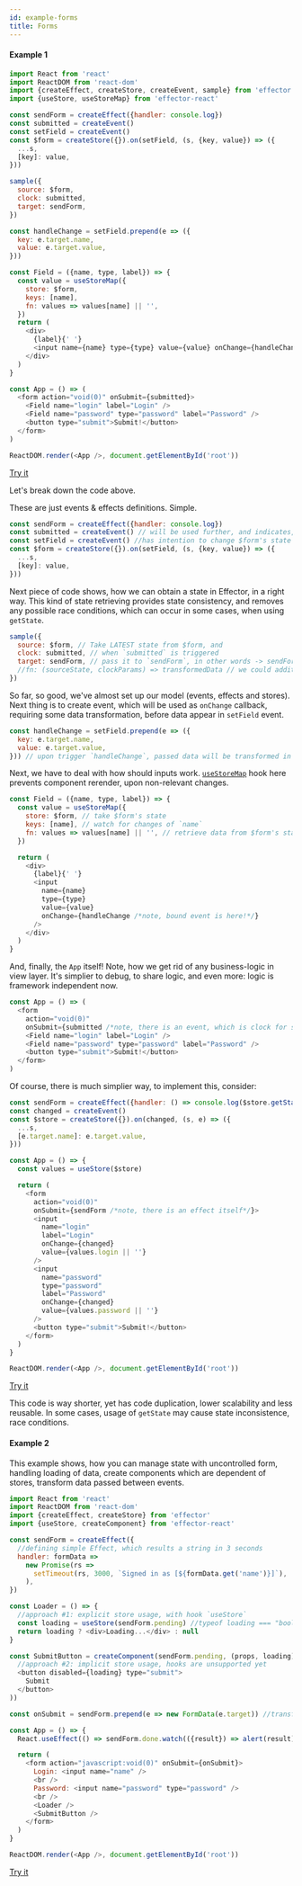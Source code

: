 ```yaml
---
id: example-forms
title: Forms
---
```


#### Example 1

```js try
import React from 'react'
import ReactDOM from 'react-dom'
import {createEffect, createStore, createEvent, sample} from 'effector'
import {useStore, useStoreMap} from 'effector-react'

const sendForm = createEffect({handler: console.log})
const submitted = createEvent()
const setField = createEvent()
const $form = createStore({}).on(setField, (s, {key, value}) => ({
  ...s,
  [key]: value,
}))

sample({
  source: $form,
  clock: submitted,
  target: sendForm,
})

const handleChange = setField.prepend(e => ({
  key: e.target.name,
  value: e.target.value,
}))

const Field = ({name, type, label}) => {
  const value = useStoreMap({
    store: $form,
    keys: [name],
    fn: values => values[name] || '',
  })
  return (
    <div>
      {label}{' '}
      <input name={name} type={type} value={value} onChange={handleChange} />
    </div>
  )
}

const App = () => (
  <form action="void(0)" onSubmit={submitted}>
    <Field name="login" label="Login" />
    <Field name="password" type="password" label="Password" />
    <button type="submit">Submit!</button>
  </form>
)

ReactDOM.render(<App />, document.getElementById('root'))
```

[Try it](https://share.effector.dev/2ksW0IsZ)

Let's break down the code above.

These are just events & effects definitions. Simple.

```js
const sendForm = createEffect({handler: console.log})
const submitted = createEvent() // will be used further, and indicates, we have an intention to submit form
const setField = createEvent() //has intention to change $form's state in a way, defined in reducer further
const $form = createStore({}).on(setField, (s, {key, value}) => ({
  ...s,
  [key]: value,
}))
```

Next piece of code shows, how we can obtain a state in Effector, in a right way. This kind of state retrieving provides state consistency, and removes any possible race conditions, which can occur in some cases, when using `getState`.

```js
sample({
  source: $form, // Take LATEST state from $form, and
  clock: submitted, // when `submitted` is triggered
  target: sendForm, // pass it to `sendForm`, in other words -> sendForm(state)
  //fn: (sourceState, clockParams) => transformedData // we could additionally transform data here, but if we need just pass source's value, we may omit this property
})
```

So far, so good, we've almost set up our model (events, effects and stores). Next thing is to create event, which will be used as `onChange` callback, requiring some data transformation, before data appear in `setField` event.

```js
const handleChange = setField.prepend(e => ({
  key: e.target.name,
  value: e.target.value,
})) // upon trigger `handleChange`, passed data will be transformed in a way, described in function above, and returning value will be passed to original `setField` event.
```

Next, we have to deal with how should inputs work. [`useStoreMap`](/api/effector-react/useStoreMap) hook here prevents component rerender, upon non-relevant changes.

```js
const Field = ({name, type, label}) => {
  const value = useStoreMap({
    store: $form, // take $form's state
    keys: [name], // watch for changes of `name`
    fn: values => values[name] || '', // retrieve data from $form's state in this way (note: there will be an error, if undefined is returned)
  })

  return (
    <div>
      {label}{' '}
      <input
        name={name}
        type={type}
        value={value}
        onChange={handleChange /*note, bound event is here!*/}
      />
    </div>
  )
}
```

And, finally, the `App` itself! Note, how we get rid of any business-logic in view layer. It's simplier to debug, to share logic, and even more: logic is framework independent now.

```js
const App = () => (
  <form
    action="void(0)"
    onSubmit={submitted /*note, there is an event, which is clock for sample*/}>
    <Field name="login" label="Login" />
    <Field name="password" type="password" label="Password" />
    <button type="submit">Submit!</button>
  </form>
)
```

Of course, there is much simplier way, to implement this, consider:

```js
const sendForm = createEffect({handler: () => console.log($store.getState())})
const changed = createEvent()
const $store = createStore({}).on(changed, (s, e) => ({
  ...s,
  [e.target.name]: e.target.value,
}))

const App = () => {
  const values = useStore($store)

  return (
    <form
      action="void(0)"
      onSubmit={sendForm /*note, there is an effect itself*/}>
      <input
        name="login"
        label="Login"
        onChange={changed}
        value={values.login || ''}
      />
      <input
        name="password"
        type="password"
        label="Password"
        onChange={changed}
        value={values.password || ''}
      />
      <button type="submit">Submit!</button>
    </form>
  )
}

ReactDOM.render(<App />, document.getElementById('root'))
```

[Try it](https://share.effector.dev/GBYkPuX2)

This code is way shorter, yet has code duplication, lower scalability and less reusable. In some cases, usage of `getState` may cause state inconsistence, race conditions.

#### Example 2

This example shows, how you can manage state with uncontrolled form, handling loading of data, create components which are dependent of stores, transform data passed between events.

```js try
import React from 'react'
import ReactDOM from 'react-dom'
import {createEffect, createStore} from 'effector'
import {useStore, createComponent} from 'effector-react'

const sendForm = createEffect({
  //defining simple Effect, which results a string in 3 seconds
  handler: formData =>
    new Promise(rs =>
      setTimeout(rs, 3000, `Signed in as [${formData.get('name')}]`),
    ),
})

const Loader = () => {
  //approach #1: explicit store usage, with hook `useStore`
  const loading = useStore(sendForm.pending) //typeof loading === "boolean"
  return loading ? <div>Loading...</div> : null
}

const SubmitButton = createComponent(sendForm.pending, (props, loading) => (
  //approach #2: implicit store usage, hooks are unsupported yet
  <button disabled={loading} type="submit">
    Submit
  </button>
))

const onSubmit = sendForm.prepend(e => new FormData(e.target)) //transforming upcoming data, from DOM Event to FormData

const App = () => {
  React.useEffect(() => sendForm.done.watch(({result}) => alert(result)), []) //applying side-effect, upon sendForm `done`

  return (
    <form action="javascript:void(0)" onSubmit={onSubmit}>
      Login: <input name="name" />
      <br />
      Password: <input name="password" type="password" />
      <br />
      <Loader />
      <SubmitButton />
    </form>
  )
}

ReactDOM.render(<App />, document.getElementById('root'))
```

[Try it](https://share.effector.dev/hIfXZ1Kg)

